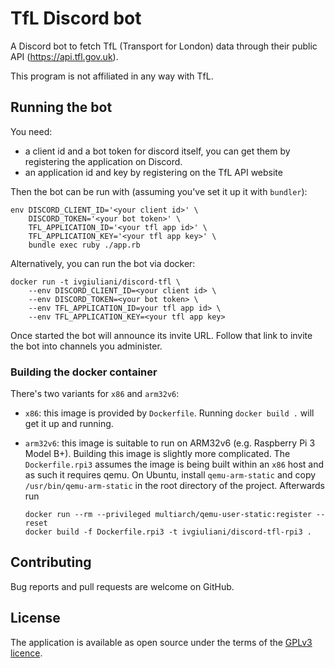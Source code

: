 # TfL Discord bot

A Discord bot to fetch TfL (Transport for London) data through their
public API (https://api.tfl.gov.uk).

This program is not affiliated in any way with TfL.

## Running the bot

You need:
* a client id and a bot token for discord itself, you can get them by
  registering the application on Discord.
* an application id and key by registering on the TfL API website

Then the bot can be run with (assuming you've set it up it with `bundler`):

    env DISCORD_CLIENT_ID='<your client id>' \
        DISCORD_TOKEN='<your bot token>' \
        TFL_APPLICATION_ID='<your tfl app id>' \
        TFL_APPLICATION_KEY='<your tfl app key>' \
        bundle exec ruby ./app.rb

Alternatively, you can run the bot via docker:

    docker run -t ivgiuliani/discord-tfl \
        --env DISCORD_CLIENT_ID=<your client id> \
        --env DISCORD_TOKEN=<your bot token> \
        --env TFL_APPLICATION_ID=your tfl app id> \
        --env TFL_APPLICATION_KEY=<your tfl app key>

Once started the bot will announce its invite URL. Follow that link to invite
the bot into channels you administer.

### Building the docker container

There's two variants for `x86` and `arm32v6`:

- `x86`: this image is provided by `Dockerfile`. Running `docker build .` will
  get it up and running.
- `arm32v6`: this image is suitable to run on ARM32v6 (e.g. Raspberry Pi 3 Model B+).
  Building this image is slightly more complicated. The `Dockerfile.rpi3` assumes
  the image is being built within an `x86` host and as such it requires qemu.
  On Ubuntu, install `qemu-arm-static` and copy `/usr/bin/qemu-arm-static` in the
  root directory of the project. Afterwards run

  ```
  docker run --rm --privileged multiarch/qemu-user-static:register --reset
  docker build -f Dockerfile.rpi3 -t ivgiuliani/discord-tfl-rpi3 .
  ```
## Contributing

Bug reports and pull requests are welcome on GitHub.

## License

The application is available as open source under the terms of the
[GPLv3 licence](http://opensource.org/licenses/GPL-3.0).
